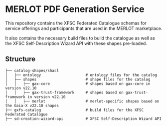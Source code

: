 # MERLOT PDF Generation Service
This repository contains the XFSC Federated Catalogue schemas for service offerings and participants that are used in the MERLOT marketplace.

It also contains the necessary build files to build the catalogue as well as the XFSC Self-Description Wizard API with these shapes pre-loaded.

## Structure

```
├── catalog-shapes/shacl
│   ├── ontology                    # ontology files for the catalog
│   ├── shapes                      # shape files for the catalog
│   │   ├── gax-core                # shapes based on gax-core in version v22.10
│   │   ├── gax-trust-framework     # shapes based on gax-trust-framework in version v22.10
│   │   ├── merlot                  # merlot-specific shapes based on the Gaia-X v22.10 shapes
├── gxfs-catalog                    # build files for the XFSC Federated Catalogue
├── sd-creation-wizard-api          # XFSC Self-Description Wizard API
```
